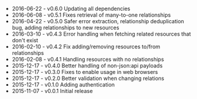  - 2016-06-22 - v0.6.0 Updating all dependencies
 - 2016-06-08 - v0.5.1 Fixes retrieval of many-to-one relationships
 - 2016-04-22 - v0.5.0 Safer error extraction, relationship deduplication bug, adding relationships to new resources
 - 2016-03-10 - v0.4.3 Error handling when fetching related resources that don't exist
 - 2016-02-10 - v0.4.2 Fix adding/removing resources to/from relationships
 - 2016-02-08 - v0.4.1 Handling resources with no relationships
 - 2015-12-17 - v0.4.0 Better handling of non-json:api payloads
 - 2015-12-17 - v0.3.0 Fixes to enable usage in web browsers
 - 2015-12-17 - v0.2.0 Better validation when changing relations
 - 2015-12-17 - v0.1.0 Adding authentication
 - 2015-11-07 - v0.0.1 Initial release

